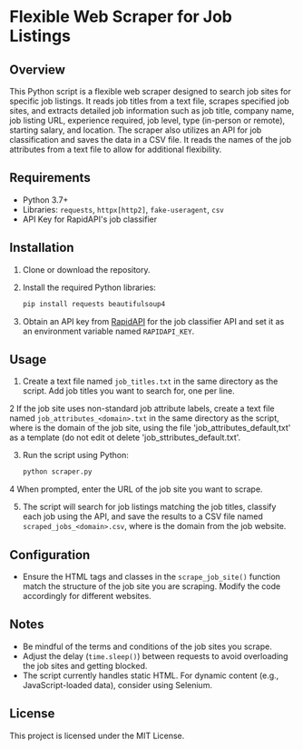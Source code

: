 # Flexible Web Scraper for Job Listings

## Overview

This Python script is a flexible web scraper designed to search job sites for specific job listings. It reads job titles from a text file, scrapes specified job sites, and extracts detailed job information such as job title, company name, job listing URL, experience required, job level, type (in-person or remote), starting salary, and location. The scraper also utilizes an API for job classification and saves the data in a CSV file. It reads the names of the job attributes from a text file to allow for additional flexibility.

## Requirements

- Python 3.7+
- Libraries: `requests`, `httpx[http2]`, `fake-useragent`,  `csv`
- API Key for RapidAPI's job classifier

## Installation

1. Clone or download the repository.
2. Install the required Python libraries:

    ```bash
    pip install requests beautifulsoup4
    ```

3. Obtain an API key from [RapidAPI](https://rapidapi.com/) for the job classifier API and set it as an environment variable named `RAPIDAPI_KEY`.

## Usage

1. Create a text file named `job_titles.txt` in the same directory as the script. Add job titles you want to search for, one per line.

2  If the job site uses non-standard job attribute labels, create a text file named `job_attributes_<domain>.txt` in the same directory as the script, where <domain> is the domain of the job site, using the file 'job_attributes_default,txt' as a template (do not edit ot delete 'job_sttributes_default.txt'.

3. Run the script using Python:

    ```bash
    python scraper.py
    ```

4 When prompted, enter the URL of the job site you want to scrape.

5. The script will search for job listings matching the job titles, classify each job using the API, and save the results to a CSV file named `scraped_jobs_<domain>.csv`, where <domain> is the domain from the job website.

## Configuration

- Ensure the HTML tags and classes in the `scrape_job_site()` function match the structure of the job site you are scraping. Modify the code accordingly for different websites.

## Notes

- Be mindful of the terms and conditions of the job sites you scrape.
- Adjust the delay (`time.sleep()`) between requests to avoid overloading the job sites and getting blocked.
- The script currently handles static HTML. For dynamic content (e.g., JavaScript-loaded data), consider using Selenium.

## License

This project is licensed under the MIT License.


